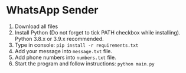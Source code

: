 # WhatsApp Sender
1. Download all files
2. Install Python (Do not forget to tick PATH checkbox while installing). Python 3.8.x or 3.9.x recommended.
3. Type in console: `pip install -r requirements.txt`
4. Add your message into `message.txt` file.
5. Add phone numbers into `numbers.txt` file.
6. Start the program and follow instructions: `python main.py`